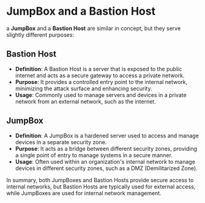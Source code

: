 # **JumpBox** and a **Bastion Host**

a **JumpBox** and a **Bastion Host** are similar in concept, but they serve slightly different purposes:

## **Bastion Host**

- **Definition**: A Bastion Host is a server that is exposed to the public internet and acts as a secure gateway to access a private network.
- **Purpose**: It provides a controlled entry point to the internal network, minimizing the attack surface and enhancing security.
- **Usage**: Commonly used to manage servers and devices in a private network from an external network, such as the internet.

## **JumpBox**

- **Definition**: A JumpBox is a hardened server used to access and manage devices in a separate security zone.
- **Purpose**: It acts as a bridge between different security zones, providing a single point of entry to manage systems in a secure manner.
- **Usage**: Often used within an organization's internal network to manage devices in different security zones, such as a DMZ (Demilitarized Zone).

In summary, both JumpBoxes and Bastion Hosts provide secure access to internal networks, but Bastion Hosts are typically used for external access, while JumpBoxes are used for internal network management.
